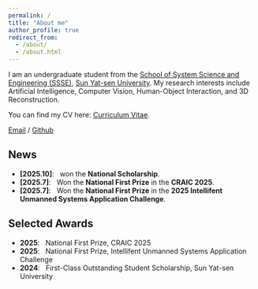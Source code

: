 ```yaml
---
permalink: /
title: "About me"
author_profile: true
redirect_from: 
  - /about/
  - /about.html
---
```


I am an undergraduate student from the [School of System Science and Engineering (SSSE)](https://ssse.sysu.edu.cn/), [Sun Yat-sen University](https://www.sysu.edu.cn/). My research interests include Artificial Intelligence, Computer Vision, Human-Object Interaction, and 3D Reconstruction.

You can find my CV here: [Curriculum Vitae](../assets/Curriculum_Vitae.pdf).

[Email](mailto:huanghling8@mail2.sysu.edu.cn) / [Github](https://github.com/Skylarkkkk)

## News
*   **[2025.10]**: &nbsp; won the **National Scholarship**.
*   **[2025.7]**: &nbsp; Won the **National First Prize** in the **CRAIC 2025**.
*   **[2025.7]**: &nbsp; Won the **National First Prize** in the **2025 Intellifent Unmanned Systems Application Challenge**.

<!-- ## Publications
*   **[Paper Title]**  
    [Author 1], **[Your Name]**, [Author 3]  
    *Conference/Journal Name*, [Year]  
    \[[Paper](../assets/paper1.pdf)] \[[Code](https://github.com/your-repo)] \[[Project Page](link-to-project-page)]

*   **[Another Paper Title]**  
    [Author 1], [Author 2], **[Your Name]**  
    *Preprint (arXiv)*, [Year]  
    \[[Paper](../assets/paper2.pdf)] \[[Code](https://github.com/your-repo)] -->

## Selected Awards
*   **2025**: &nbsp; National First Prize, CRAIC 2025
*   **2025**: &nbsp; National First Prize, Intellifent Unmanned Systems Application Challenge
*   **2024**: &nbsp; First-Class Outstanding Student Scholarship, Sun Yat-sen University
